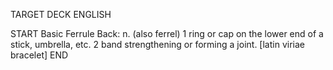 TARGET DECK
ENGLISH

START
Basic
Ferrule
Back: n. (also ferrel) 1 ring or cap on the lower end of a stick, umbrella, etc. 2 band strengthening or forming a joint. [latin viriae bracelet]
END
